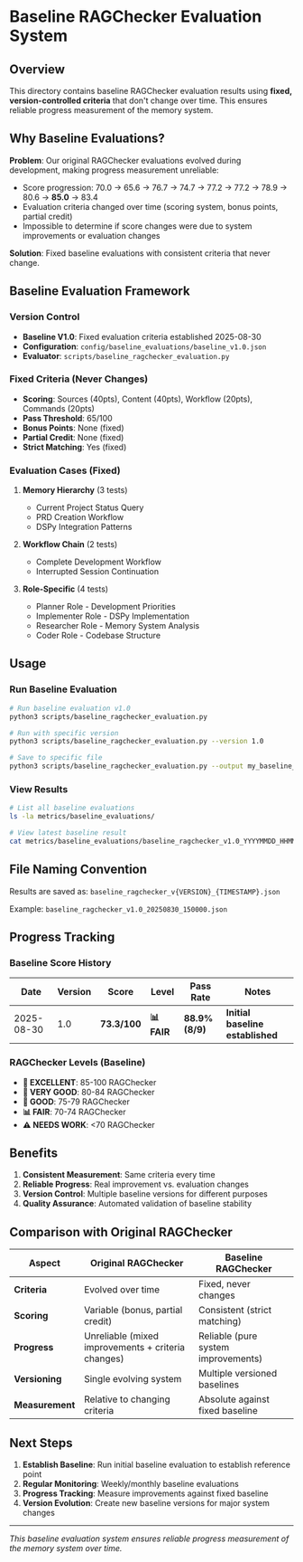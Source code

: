 # Baseline RAGChecker Evaluation System

## Overview

This directory contains baseline RAGChecker evaluation results using **fixed, version-controlled criteria** that don't change over time. This ensures reliable progress measurement of the memory system.

## Why Baseline Evaluations?

**Problem**: Our original RAGChecker evaluations evolved during development, making progress measurement unreliable:
- Score progression: 70.0 → 65.6 → 76.7 → 74.7 → 77.2 → 77.2 → 78.9 → 80.6 → **85.0** → 83.4
- Evaluation criteria changed over time (scoring system, bonus points, partial credit)
- Impossible to determine if score changes were due to system improvements or evaluation changes

**Solution**: Fixed baseline evaluations with consistent criteria that never change.

## Baseline Evaluation Framework

### Version Control
- **Baseline V1.0**: Fixed evaluation criteria established 2025-08-30
- **Configuration**: `config/baseline_evaluations/baseline_v1.0.json`
- **Evaluator**: `scripts/baseline_ragchecker_evaluation.py`

### Fixed Criteria (Never Changes)
- **Scoring**: Sources (40pts), Content (40pts), Workflow (20pts), Commands (20pts)
- **Pass Threshold**: 65/100
- **Bonus Points**: None (fixed)
- **Partial Credit**: None (fixed)
- **Strict Matching**: Yes (fixed)

### Evaluation Cases (Fixed)
1. **Memory Hierarchy** (3 tests)
   - Current Project Status Query
   - PRD Creation Workflow
   - DSPy Integration Patterns

2. **Workflow Chain** (2 tests)
   - Complete Development Workflow
   - Interrupted Session Continuation

3. **Role-Specific** (4 tests)
   - Planner Role - Development Priorities
   - Implementer Role - DSPy Implementation
   - Researcher Role - Memory System Analysis
   - Coder Role - Codebase Structure

## Usage

### Run Baseline Evaluation
```bash
# Run baseline evaluation v1.0
python3 scripts/baseline_ragchecker_evaluation.py

# Run with specific version
python3 scripts/baseline_ragchecker_evaluation.py --version 1.0

# Save to specific file
python3 scripts/baseline_ragchecker_evaluation.py --output my_baseline_results.json
```

### View Results
```bash
# List all baseline evaluations
ls -la metrics/baseline_evaluations/

# View latest baseline result
cat metrics/baseline_evaluations/baseline_ragchecker_v1.0_YYYYMMDD_HHMMSS.json | jq '.average_score'
```

## File Naming Convention

Results are saved as: `baseline_ragchecker_v{VERSION}_{TIMESTAMP}.json`

Example: `baseline_ragchecker_v1.0_20250830_150000.json`

## Progress Tracking

### Baseline Score History
| Date | Version | Score | Level | Pass Rate | Notes |
|------|---------|-------|-------|-----------|-------|
| 2025-08-30 | 1.0 | **73.3/100** | **📊 FAIR** | **88.9% (8/9)** | **Initial baseline established** |

### RAGChecker Levels (Baseline)
- **🥇 EXCELLENT**: 85-100 RAGChecker
- **🥈 VERY GOOD**: 80-84 RAGChecker
- **🥉 GOOD**: 75-79 RAGChecker
- **📊 FAIR**: 70-74 RAGChecker
- **⚠️ NEEDS WORK**: <70 RAGChecker

## Benefits

1. **Consistent Measurement**: Same criteria every time
2. **Reliable Progress**: Real improvement vs. evaluation changes
3. **Version Control**: Multiple baseline versions for different purposes
4. **Quality Assurance**: Automated validation of baseline stability

## Comparison with Original RAGChecker

| Aspect | Original RAGChecker | Baseline RAGChecker |
|--------|----------------|----------------|
| **Criteria** | Evolved over time | Fixed, never changes |
| **Scoring** | Variable (bonus, partial credit) | Consistent (strict matching) |
| **Progress** | Unreliable (mixed improvements + criteria changes) | Reliable (pure system improvements) |
| **Versioning** | Single evolving system | Multiple versioned baselines |
| **Measurement** | Relative to changing criteria | Absolute against fixed baseline |

## Next Steps

1. **Establish Baseline**: Run initial baseline evaluation to establish reference point
2. **Regular Monitoring**: Weekly/monthly baseline evaluations
3. **Progress Tracking**: Measure improvements against fixed baseline
4. **Version Evolution**: Create new baseline versions for major system changes

---

*This baseline evaluation system ensures reliable progress measurement of the memory system over time.*
